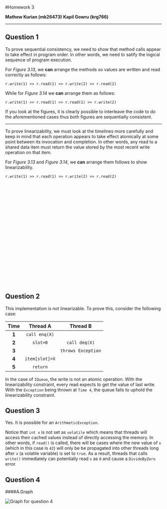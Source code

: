 
#Homework 3

**Mathew Kurian (mk26473)**
**Kapil Gowru (krg766)**

-----
Question 1
----
To prove sequential consistency, we need to show that method calls appear to take effect in program order. In other words, we need to satify the logical sequence of program execution. 

For *Figure 3.13*, we **can** arrange the methods so values are written and read correctly as follows:

```
r.write(1) >> r.read(1) >> r.write(2) >> r.read(2)

```
While for *Figure 3.14* we **can** arrange them as follows:

```
r.write(1) >> r.read(1) >> r.read(1) >> r.write(2)

```

If you look at the figures, it is clearly possible to interleave the code to do the aforementioned cases thus both figures are sequentially consistent.

--------
To prove linearizability, we must look at the timelines more carefully and keep in mind that each operation appears to take effect atomically at some point between its invocation and completion. In other words, any read to a shared data item must return the value stored by the most recent write operation on that item.

For *Figure 3.13* and *Figure 3.14*, we **can** arrange them follows to show linearizability.
```
r.write(1) >> r.read(1) >> r.write(2) >> r.read(2)
```
  
```  












```

```  












```
Question 2
----
This implementation is not linearizable. To prove this, consider the following case:

| Time | Thread A | Thread B   |
| :-------: | :----: | :---: |
| **1** | `call enq(X)` |  |
| **2** | `slot=0`   |  `call deq(X)`   |
| **3** |     |  `throws Exception`  |
| **4** | `item[slot]=X`    |    |
| **5** | `return`    |    |

In the case of `IQueue`, the write is not an atomic operation. With the linearizability constraint, every read expects to get the value of last write. With the `Exception` being thrown at `Time 4`, the queue fails to uphold the linearizability constraint.

Question 3
----
Yes. It is possible for an `ArithmeticException`. 

Notice that `int x` is not set as `volatile` which means that threads will access their cached values instead of directly accessing the memory. In other words, if `read()` is called, there will be cases where the new value of `x` (which in this case is `42`) will only be be propagated into other threads long after `v` (a volatile variable) is set to `true`. As a result, threads that calls `write()` immediately can potentially read `x` as `0` and cause a `DivideByZero` error.

Question 4
----

####A.Graph

![Graph for question 4](http://i.imgur.com/q3zDOrj.jpg)